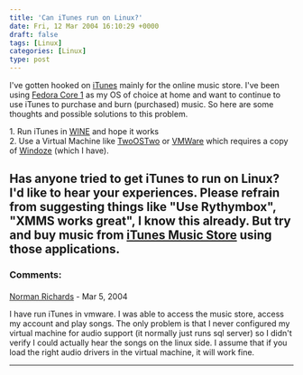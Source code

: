 ```yaml
---
title: 'Can iTunes run on Linux?'
date: Fri, 12 Mar 2004 16:10:29 +0000
draft: false
tags: [Linux]
categories: [Linux]
type: post
---
```


I've gotten hooked on [iTunes](http://www.apple.com/itunes/) mainly for the online music store. I've been using [Fedora Core 1](http://fedora.redhat.com/) as my OS of choice at home and want to continue to use iTunes to purchase and burn (purchased) music. So here are some thoughts and possible solutions to this problem.

1\. Run iTunes in [WINE](http://winehq.com/) and hope it works  
2\. Use a Virtual Machine like [TwoOSTwo](http://www.twoostwo.org/) or [VMWare](http://www.vmware.com/) which requires a copy of [Windoze](http://www.microsoft.com/windows/default.mspx) (which I have).

Has anyone tried to get iTunes to run on Linux? I'd like to hear your experiences. Please refrain from suggesting things like "Use Rythymbox", "XMMS works great", I know this already. But try and buy music from [iTunes Music Store](http://www.apple.com/itunes/store/) using those applications.
---
### Comments:
#### 
[Norman Richards](http://members.capmac.org/~orb/blog.cgi "orb@jump.net") - <time datetime="2004-03-12 22:48:20">Mar 5, 2004</time>

I have run iTunes in vmware. I was able to access the music store, access my account and play songs. The only problem is that I never configured my virtual machine for audio support (it normally just runs sql server) so I didn't verify I could actually hear the songs on the linux side. I assume that if you load the right audio drivers in the virtual machine, it will work fine.
<hr />
